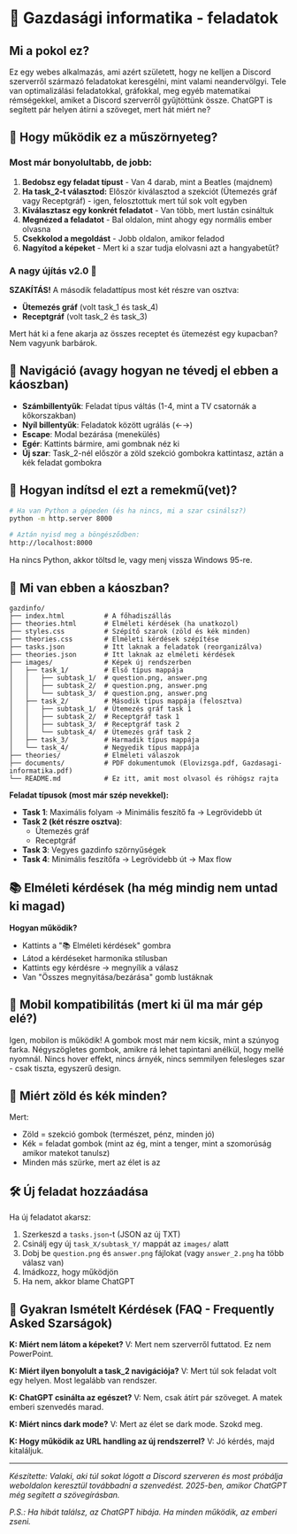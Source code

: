 # 🧮 Gazdasági informatika -  feladatok

## Mi a pokol ez?

Ez egy webes alkalmazás, ami azért született, hogy ne kelljen a Discord szerverről származó feladatokat keresgélni, mint valami neandervölgyi. Tele van optimalizálási feladatokkal, gráfokkal, meg egyéb matematikai rémségekkel, amiket a Discord szerverről gyűjtöttünk össze. ChatGPT is segített pár helyen átírni a szöveget, mert hát miért ne?

## 🚀 Hogy működik ez a műszörnyeteg?

### Most már bonyolultabb, de jobb:
1. **Bedobsz egy feladat típust** - Van 4 darab, mint a Beatles (majdnem)
2. **Ha task_2-t választod:** Először kiválasztod a szekciót (Ütemezés gráf vagy Receptgráf) - igen, felosztottuk mert túl sok volt egyben
3. **Kiválasztasz egy konkrét feladatot** - Van több, mert lustán csináltuk
4. **Megnézed a feladatot** - Bal oldalon, mint ahogy egy normális ember olvasna
5. **Csekkolod a megoldást** - Jobb oldalon, amikor feladod
6. **Nagyítod a képeket** - Mert ki a szar tudja elolvasni azt a hangyabetűt?

### A nagy újítás v2.0 🎉
**SZAKÍTÁS!** A második feladattípus most két részre van osztva:
- **Ütemezés gráf** (volt task_1 és task_4)
- **Receptgráf** (volt task_2 és task_3)

Mert hát ki a fene akarja az összes receptet és ütemezést egy kupacban? Nem vagyunk barbárok.

## 🎯 Navigáció (avagy hogyan ne tévedj el ebben a káoszban)

- **Számbillentyűk**: Feladat típus váltás (1-4, mint a TV csatornák a kőkorszakban)
- **Nyíl billentyűk**: Feladatok között ugrálás (←→)
- **Escape**: Modal bezárása (menekülés)
- **Egér**: Kattints bármire, ami gombnak néz ki
- **Új szar**: Task_2-nél először a zöld szekció gombokra kattintasz, aztán a kék feladat gombokra

## 🔧 Hogyan indítsd el ezt a remekmű(vet)?

```bash
# Ha van Python a gépeden (és ha nincs, mi a szar csinálsz?)
python -m http.server 8000

# Aztán nyisd meg a böngésződben:
http://localhost:8000
```

Ha nincs Python, akkor töltsd le, vagy menj vissza Windows 95-re.

## 📁 Mi van ebben a káoszban?

```
gazdinfo/
├── index.html          # A főhadiszállás
├── theories.html       # Elméleti kérdések (ha unatkozol)
├── styles.css          # Szépítő szarok (zöld és kék minden)
├── theories.css        # Elméleti kérdések szépítése
├── tasks.json          # Itt laknak a feladatok (reorganizálva)
├── theories.json       # Itt laknak az elméleti kérdések
├── images/             # Képek új rendszerben
│   ├── task_1/         # Első típus mappája
│   │   ├── subtask_1/  # question.png, answer.png
│   │   ├── subtask_2/  # question.png, answer.png
│   │   └── subtask_3/  # question.png, answer.png
│   ├── task_2/         # Második típus mappája (felosztva)
│   │   ├── subtask_1/  # Ütemezés gráf task 1
│   │   ├── subtask_2/  # Receptgráf task 1
│   │   ├── subtask_3/  # Receptgráf task 2
│   │   └── subtask_4/  # Ütemezés gráf task 2
│   ├── task_3/         # Harmadik típus mappája
│   └── task_4/         # Negyedik típus mappája
├── theories/           # Elméleti válaszok
├── documents/          # PDF dokumentumok (Elovizsga.pdf, Gazdasagi-informatika.pdf)
└── README.md           # Ez itt, amit most olvasol és röhögsz rajta
```

**Feladat típusok (most már szép nevekkel):**
- **Task 1**: Maximális folyam → Minimális feszítő fa → Legrövidebb út
- **Task 2 (két részre osztva)**: 
  - Ütemezés gráf 
  - Receptgráf
- **Task 3**: Vegyes gazdinfo szörnyűségek
- **Task 4**: Minimális feszítőfa → Legrövidebb út → Max flow

## 📚 Elméleti kérdések (ha még mindig nem untad ki magad)

**Hogyan működik?**
- Kattints a "📚 Elméleti kérdések" gombra
- Látod a kérdéseket harmonika stílusban
- Kattints egy kérdésre → megnyílik a válasz
- Van "Összes megnyitása/bezárása" gomb lustáknak

## 📱 Mobil kompatibilitás (mert ki ül ma már gép elé?)

Igen, mobilon is működik! A gombok most már nem kicsik, mint a szúnyog farka. Négyszögletes gombok, amikre rá lehet tapintani anélkül, hogy mellé nyomnál. Nincs hover effekt, nincs árnyék, nincs semmilyen felesleges szar - csak tiszta, egyszerű design.

## 🎨 Miért zöld és kék minden?

Mert:
- Zöld = szekció gombok (természet, pénz, minden jó)
- Kék = feladat gombok (mint az ég, mint a tenger, mint a szomorúság amikor matekot tanulsz)
- Minden más szürke, mert az élet is az

## 🛠️ Új feladat hozzáadása

Ha új feladatot akarsz:
1. Szerkeszd a `tasks.json`-t (JSON az új TXT)
2. Csinálj egy új `task_X/subtask_Y/` mappát az `images/` alatt
3. Dobj be `question.png` és `answer.png` fájlokat (vagy `answer_2.png` ha több válasz van)
4. Imádkozz, hogy működjön
5. Ha nem, akkor blame ChatGPT

## 🤷 Gyakran Ismételt Kérdések (FAQ - Frequently Asked Szarságok)

**K: Miért nem látom a képeket?**
V: Mert nem szerverről futtatod. Ez nem PowerPoint.

**K: Miért ilyen bonyolult a task_2 navigációja?**
V: Mert túl sok feladat volt egy helyen. Most legalább van rendszer.

**K: ChatGPT csinálta az egészet?**
V: Nem, csak átírt pár szöveget. A matek emberi szenvedés marad.

**K: Miért nincs dark mode?**
V: Mert az élet se dark mode. Szokd meg.

**K: Hogy működik az URL handling az új rendszerrel?**
V: Jó kérdés, majd kitaláljuk.

---

*Készítette: Valaki, aki túl sokat lógott a Discord szerveren és most próbálja weboldalon keresztül továbbadni a szenvedést. 2025-ben, amikor ChatGPT még segített a szövegírásban.* 

*P.S.: Ha hibát találsz, az ChatGPT hibája. Ha minden működik, az emberi zseni.*